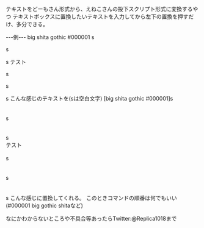 テキストをどーもさん形式から、えねこさんの投下スクリプト形式に変換するやつ
テキストボックスに置換したいテキストを入力してから左下の置換を押すだけ、多分できる。

---例---
big shita gothic #000001
s


s


s
テスト

s


s


s
こんな感じのテキストを(sは空白文字)
[big shita gothic #000001]s<br><br><br>s<br><br><br>s<br>テスト<br><br>s<br><br><br>s<br><br><br>s
こんな感じに置換してくれる。
このときコマンドの順番は何でもいい(#000001 big gothic shitaなど)

なにかわからないところや不具合等あったらTwitter:@Replica1018まで
